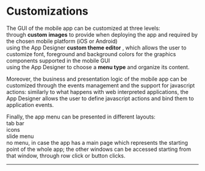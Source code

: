# Customizations

The GUI of the mobile app can be customized at three levels:  
through  **custom**   **images**  to provide when deploying the app and required by the chosen mobile platform \(iOS or Android\)  
using the App Designer  **custom theme editor** , which allows the user to customize font, foreground and background colors for the graphics components supported in the mobile GUI  
using the App Designer to choose a  **menu type**  and organize its content.

Moreover, the business and presentation logic of the mobile app can be customized through the events management and the support for javascript actions: similarly to what happens with web interpreted applications, the App Designer allows the user to define javascript actions and bind them to application events.

Finally, the app menu can be presented in different layouts:  
tab bar  
icons  
slide menu  
no menu, in case the app has a main page which represents the starting point of the whole app; the other windows can be accessed starting from that window, through row click or button clicks.

---



